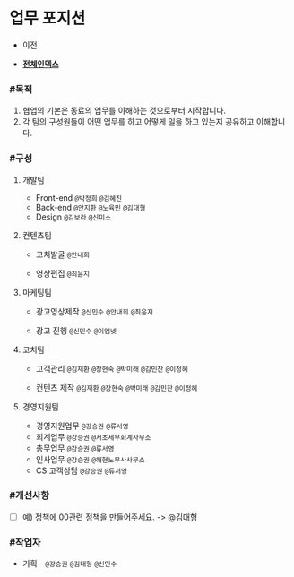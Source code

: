 # 업무 포지션



- 이전      

- [**전체인덱스**](../README.md)     

  

### **#목적**

1. 협업의 기본은 동료의 업무를 이해하는 것으로부터 시작합니다.
2. 각 팀의 구성원들이 어떤 업무를 하고 어떻게 일을 하고 있는지 공유하고 이해합니다.



### **#구성**

1. 개발팀  

   - Front-end  ```@박정희``` ```@김혜진```  
   - Back-end  ```@안지환``` ```@노육민``` ```@김대형```  
   - Design ```@김보라``` ```@신미소``` 
     

2. 컨텐츠팀  

   - 코치발굴 ```@안내희```

   - 영상편집 ```@최윤지```   

     

3. 마케팅팀  

   - 광고영상제작  ```@신민수``` ```@안내희``` ```@최윤지``` 

   - 광고 진행 ```@신민수``` ```@이엠넷```  

     

4. 코치팀  

   - 고객관리 ```@김재환``` ```@장현숙``` ```@박미래``` ```@김민찬``` ```@이정혜``` 

   - 컨텐츠 제작 ```@김재환``` ```@장현숙``` ```@박미래``` ```@김민찬``` ```@이정혜```   

     

5. 경영지원팀  

   - 경영지원업무 ```@강승권``` ```@류서영```  
   - 회계업무 ```@강승권``` ```@서초세무회계사무소``` 
   - 총무업무 ```@강승권```   ```@류서영```  
   - 인사업무 ```@강승권``` ```@해현노무사사무소```  
   - CS 고객상담 `@강승권` `@류서영`



### #개선사항

- [ ] 예) 정책에 00관련 정책을 만들어주세요. -> @김대형



### **#작업자**

- 기획 - `@강승권` `@김대형` `@신민수` 

